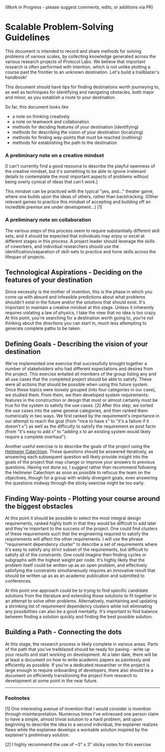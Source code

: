 (Work in Progress - please suggest comments, edits, or additions via PR)

# Scalable Problem-Solving Guidelines

This document is intended to record and share methods for solving problems of various scales, by collecting knowledge generated across the various research projects of Protocol Labs.  We believe that important research is often performed with intention, which is not unlike plotting a course past the frontier to an unknown destination.  Let's build a trailblazer's handbook!

This document should have tips for finding destinations worth journeying to, as well as techniques for identifying and navigating obstacles, both major and minor, as you establish a route to your destination.

So far, this document looks like
 - a note on thinking creatively
 - a note on teamwork and collaboration
 - methods for deciding features of your destination (identifying)
 - methods for describing the vision of your destination (localizing)
 - methods for finding way-points that must be reached (outlining)
 - methods for establishing the path to the destination

### A preliminary note on a creative mindset
[I can't currently find a good resource to describe the playful openness of the creative mindset, but it's something to be able to ignore irrelevant details to contemplate the most important aspects of problems without being overly cynical of ideas that can't work.]

This mindset can be practiced with the typical "yes, and..." theater game, where one builds upon the ideas of others, rather than backtracking.  (Other relevant games to practice this mindset of accepting and building off an incredible premise are under development...)  [1]

### A preliminary note on collaboration
The various steps of this process seem to require substantially different skill sets, and it should be expected that individuals may enjoy or excel at different stages in this process.  A project leader should leverage the skills of coworkers, and individual researchers should use the identification/separation of skill-sets to practice and hone skills across the lifespan of projects.



## Technological Aspirations - Deciding on the features of your destination
Since necessity is the mother of invention, this is the phase in which you come up with absurd and infeasible predictions about what problems shouldn't exist in the future and/or the solutions that should exist.  It's important to maintain a creative mindset at this stage.  Unless it inherently requires violating a law of physics, I take the view that no idea is too crazy.  At this point, you're searching for a destination worth going to, you're not thinking about the directions you can start in, much less attempting to generate complete paths to be taken.



## Defining Goals - Describing the vision of your destination
We've implemented one exercise that successfully brought together a number of stakeholders who had different expectations and desires from the project.  This exercise entailed all members of the group listing any and all use cases that the completed project should be able to satisfy.  These were all actions that should be possible when using this future system.  Once these topics were loosely grouped (into four categories in our case), we studied them.  From them, we then developed system requirements: features in the construction or design that must or almost certainly must be true for the system to satisfy the use cases. [2]  After this step, we sorted the use cases into the same general categories, and then ranked them numerically in two ways.  We first ranked by the requirement's importance in our attempt to reach the goal (from "nice to have x" to "it's a failure if it doesn't x") as well as the difficulty to satisfy the requirement ex post facto (from "it's easy to add x" to "adding x to an existing system would likely require a complete overhaul").

Another useful exercise is to describe the goals of the project using the [Heilmeier Catechism](https://www.darpa.mil/work-with-us/heilmeier-catechism).  These questions should be answered iteratively, as answering each subsequent question will likely provide insight into the goals of the project that may change or improve your answers to previous questions.  Having not done so, I suggest rather than recommend following the Heilmeier Catechism as soon as possible to refocus the team on the objectives, though for a group with widely divergent goals, even answering the questions midway through the sticky exercise might be too early.



## Finding Way-points - Plotting your course around the biggest obstacles
At this point it should be possible to select the most integral design requirements, ranked highly both in that they would be difficult to add later and they're important to the success of the project.  One could find clusters of these requirements such that the engineering required to satisfy the requirements will affect the other requirements.  I will use the phrase "requirement dependency cluster" to describe a set of requirements where it's easy to satisfy any strict subset of the requirements, but difficult to satisfy all of the constraints.  One could imagine then finding cycles or subgraphs with the highest weight per node.  It's highly likely that the problem itself could be written up as an open problem, and effectively satisfying the constraints simultaneously requires an innovative result that should be written up as as an academic publication and submitted to conferences.

At this point one approach could be to trying to find specific candidate solutions from the literature and extending those solutions to fit together in an attempt to solve other problems.  Alternatively, maintaining and updating a shrinking list of requirement dependency clusters while not eliminating any possibilities can also be a good mentality.  It's important to find balance between finding a solution quickly and finding the best possible solution.

## Building a Path - Connecting the dots

At this stage, the research process is likely complete in various areas.  Parts of the path that you've trailblazed should be ready for paving - write up your results and start working on development.  At a later date, there will be at least a document on how to write academic papers as painlessly and efficiently as possible.  If you're a dedicated researcher or the project is large enough to require onboarding of developers, there also should be a document on efficiently transitioning the project from research to development at some point in the near future.


-----
### Footnotes

[1] One interesting avenue of invention that I would consider is invention through misinterpretation.  Numerous times I've witnessed one person claim to have a simple, almost trivial solution to a hard problem, and upon beginning to describe the idea to a second individual, the explainer realizes flaws while the explainee develops a workable solution inspired by the explainer's preliminary solution.

[2] I highly recommend the use of ~3" x 3" sticky notes for this exercise
